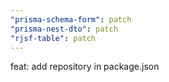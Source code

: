```yaml
---
"prisma-schema-form": patch
"prisma-nest-dto": patch
"rjsf-table": patch
---
```


feat: add repository in package.json
